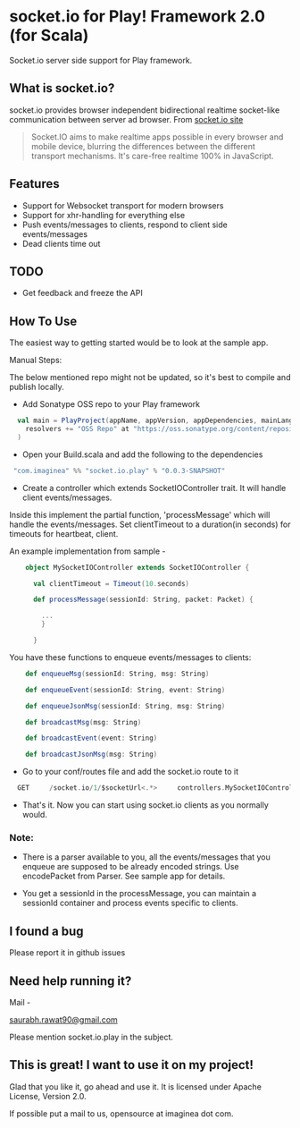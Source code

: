 # socket.io for Play! Framework 2.0 (for Scala)

Socket.io server side support for Play framework.

## What is socket.io?

socket.io provides browser independent bidirectional realtime socket-like communication between server ad browser. 
From [socket.io site](http://socket.io/)
>
> Socket.IO aims to make realtime apps possible in every browser and mobile device, blurring the differences between the different transport mechanisms. It's care-free realtime 100% in JavaScript.
>

## Features


* Support for Websocket transport for modern browsers
* Support for xhr-handling for everything else
* Push events/messages to clients, respond to client side events/messages
* Dead clients time out

## TODO

* Get feedback and freeze the API

## How To Use

The easiest way to getting started would be to look at the sample app.

Manual Steps:

The below mentioned repo might not be updated, so it's best to compile and publish locally.

* Add Sonatype OSS repo to your Play framework

```scala
  val main = PlayProject(appName, appVersion, appDependencies, mainLang = SCALA).settings(
    resolvers += "OSS Repo" at "https://oss.sonatype.org/content/repositories/snapshots"
  )
```
* Open your Build.scala and add the following to the dependencies

```scala
 "com.imaginea" %% "socket.io.play" % "0.0.3-SNAPSHOT"
```
* Create a controller which extends SocketIOController trait. It will handle client events/messages.

Inside this implement the partial function, 'processMessage' which will handle the events/messages. Set clientTimeout to a duration(in seconds) for timeouts for heartbeat, client.

An example implementation from sample -

```scala
    object MySocketIOController extends SocketIOController {

      val clientTimeout = Timeout(10.seconds)

      def processMessage(sessionId: String, packet: Packet) {

        ...
        }

      }
```

You have these functions to enqueue events/messages to clients:

```scala
    def enqueueMsg(sessionId: String, msg: String) 

    def enqueueEvent(sessionId: String, event: String)

    def enqueueJsonMsg(sessionId: String, msg: String)

    def broadcastMsg(msg: String)

    def broadcastEvent(event: String)

    def broadcastJsonMsg(msg: String)
```

* Go to your conf/routes file and add the socket.io route to it

```scala
  GET     /socket.io/1/$socketUrl<.*>     controllers.MySocketIOController.handler(socketUrl)
```

* That's it. Now you can start using socket.io clients as you normally would.


### Note:

* There is a parser available to you, all the events/messages that you enqueue are supposed to be already encoded strings.
  Use encodePacket from Parser. See sample app for details.

* You get a sessionId in the processMessage, you can maintain a sessionId container and process events specific to clients.


## I found a bug

Please report it in github issues

## Need help running it?

Mail -

saurabh.rawat90@gmail.com

Please mention socket.io.play in the subject.


## This is great! I want to use it on my project!

Glad that you like it, go ahead and use it. It is licensed under Apache License, Version 2.0.

If possible put a mail to us, opensource at imaginea dot com.
